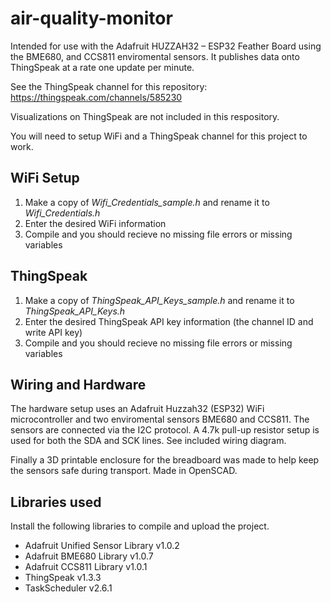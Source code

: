 # air-quality-monitor

Intended for use with the Adafruit HUZZAH32 – ESP32 Feather Board using the BME680, and CCS811 enviromental sensors. It publishes data onto ThingSpeak at a rate one update per minute. 

See the ThingSpeak channel for this repository: https://thingspeak.com/channels/585230

Visualizations on ThingSpeak are not included in this respository.

You will need to setup WiFi and a ThingSpeak channel for this project to work.

## WiFi Setup

1. Make a copy of *Wifi_Credentials_sample.h* and rename it to *Wifi_Credentials.h*
2. Enter the desired WiFi information
3. Compile and you should recieve no missing file errors or missing variables

## ThingSpeak

1. Make a copy of *ThingSpeak_API_Keys_sample.h* and rename it to *ThingSpeak_API_Keys.h*
2. Enter the desired ThingSpeak API key information (the channel ID and write API key)
3. Compile and you should recieve no missing file errors or missing variables

## Wiring and Hardware

The hardware setup uses an Adafruit Huzzah32 (ESP32) WiFi microcontroller and two enviromental sensors BME680 and CCS811. The sensors are connected via the I2C protocol. A 4.7k pull-up resistor setup is used for both the SDA and SCK lines. See included wiring diagram.

Finally a 3D printable enclosure for the breadboard was made to help keep the sensors safe during transport. Made in OpenSCAD.

## Libraries used

Install the following libraries to compile and upload the project.

* Adafruit Unified Sensor Library v1.0.2
* Adafruit BME680 Library v1.0.7
* Adafruit CCS811 Library v1.0.1
* ThingSpeak v1.3.3
* TaskScheduler v2.6.1
